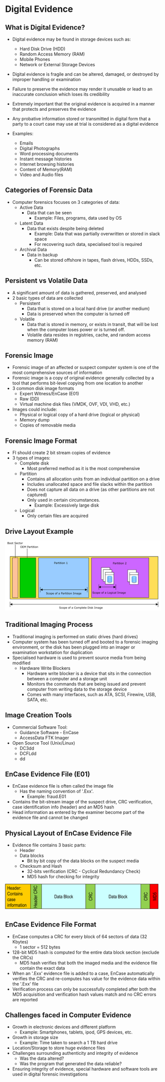 # Digital Evidence

## What is Digital Evidence?

- Digital evidence may be found in storage devices such as:
  - Hard Disk Drive (HDD)
  - Random Access Memory (RAM)
  - Mobile Phones
  - Network or External Storage Devices

- Digital evidence is fragile and can be altered, damaged, or destroyed by improper handling or examination
- Failure to preserve the evidence may render it unusable or lead to an inaccurate conclusion which loses its credibility
- Extremely important that the original evidence is acquired in a manner that protects and preserves the evidence
- Any probative information stored or transmitted in digital form that a party to a court case may use at trial is considered as a digital evidence
- Examples:
  - Emails
  - Digital Photographs
  - Word processing documents
  - Instant message histories
  - Internet browsing histories
  - Content of Memory(RAM)
  - Video and Audio files

## Categories of Forensic Data

- Computer forensics focuses on 3 categories of data:
  - Active Data
    - Data that can be seen
      - Example: Files, programs, data used by OS
  - Latent Data
    - Data that exists despite being deleted
      - Example: Data that was partially overwritten or stored in slack space
      - For recovering such data, specialised tool is required
  - Archival Data
    - Data in backup
      - Can be stored offshore in tapes, flash drives, HDDs, SSDs, etc.

## Persistent vs Volatile Data

- A significant amount of data is gathered, preserved, and analysed
- 2 basic types of data are collected
  - Persistent
    - Data that is stored on a local hard drive (or another medium)
    - Data is preserved when the computer is turned off
  - Volatile
    - Data that is stored in memory, or exists in transit, that will be lost when the computer loses power or is turned off.
    - Volatile data resides in registries, cache, and random access memory (RAM)

## Forensic Image

- Forensic image of an affected or suspect computer system is one of the most comprehensive sources of information
- Forensic image is a copy of original evidence generally collected by a tool that performs bit-level copying from one location to another
- 3 common disk image formats
  - Expert Witness/EnCase (E01)
  - Raw (DD)
  - Virtual machine disk files (VMDK, OVF, VDI, VHD, etc.)
- Images could include:
  - Physical or logical copy of a hard drive (logical or physical)
  - Memory dump
  - Copies of removable media
  
## Forensic Image Format

- FI should create 2 bit stream copies of evidence
- 3 types of images:
  - Complete disk
    - Most preferred method as it is the most comprehensive
  - Partition
    - Contains all allocation units from an individual partition on a drive
    - Includes unallocated space and file slacks within the partition
    - Does not capture all data on a drive (as other partitions are not captured)
    - Only used in certain circumstances.
      - Example: Excessively large disk
  - Logical
    - Only certain files are acquired

## Drive Layout Example

![Drive layout example](1-digital-evidence-images/1-de-drive-layout-example.png)

## Traditional Imaging Process

- Traditional imaging is performed on static drives (hard drives)
- Computer system has been turned off and booted to a forensic imaging environment, or the disk has been plugged into an imager or examination workstation for duplication
- Specialised hardware is used to prevent source media from being modified
  - Hardware Write Blockers
    - Hardware write blocker is a device that sits in the connection between a computer and a storage unit
    - Monitors the commands that are being issued and prevent computer from writing data to the storage device
    - Comes with many interfaces, such as ATA, SCSI, Firewire, USB, SATA, etc.

## Image Creation Tools

- Commercial Software Tool:
  - Guidance Software - EnCase
  - AccessData FTK Imager
- Open Source Tool (Unix/Linux)
  - DC3dd
  - DCFLdd
  - dd

## EnCase Evidence File (E01)

- EnCase evidence file is often called the image file
  - Has the naming convention of '.Exx'.
    - Example: fraud.E01
- Contains the bit-stream image of the suspect drive, CRC verification, case identification info (header) and an MD5 hash
- Head information as entered by the examiner become part of the evidence file and cannot be changed

## Physical Layout of EnCase Evidence File

- Evidence file contains 3 basic parts:
  - Header
  - Data blocks
    - Bit by bit copy of the data blocks on the suspect media
  - Checksum and Hash
    - 32-bits verification (CRC - Cyclical Redundancy Check)
    - MD5 hash for checking for integrity

![EnCase Evidence File](1-digital-evidence-images/1-de-layout-encase-evidence-file.png)

## EnCase Evidence File Format

- EnCase computes a CRC for every block of 64 sectors of data (32 Kbytes)
  - 1 sector = 512 bytes
- 128-bit MD5 hash is computed for the entire data block section (exclude the CRCs)
  - MD5 hash verifies that both the imaged media and the evidence file contain the exact data
- When an '.Exx' evidence file is added to a case, EnCase automatically verifies the CRC and re-computes has value for the evidence data within the '.Exx' file
- Verification process can only be successfully completed after both the MD5 acquisition and verification hash values match and no CRC errors are reported

## Challenges faced in Computer Evidence

- Growth in electronic devices and different platform
  - Example: Smartphones, tablets, ipod, GPS devices, etc.
- Growth in storage size
  - Example: Time taken to search a 1 TB hard drive
- Location/Storage to store huge evidence files
- Challenges surrounding authenticity and integrity of evidence
  - Was the data altered?
  - Was the program that generated the data reliable?
- Ensuring integrity of evidence, special hardware and software tools are used in digital forensic investigations
